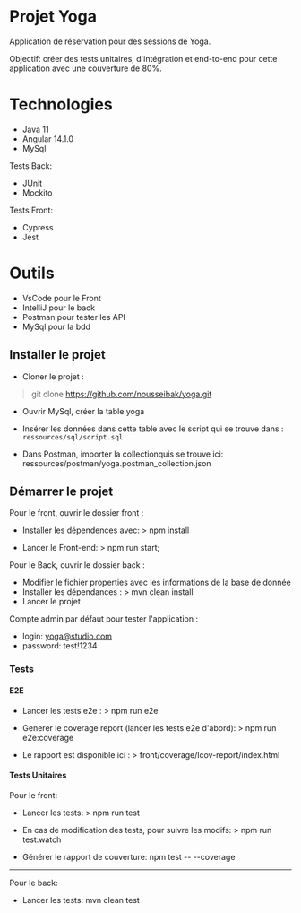 # Projet Yoga

Application de réservation pour des sessions de Yoga.

Objectif: créer des tests unitaires, d'intégration et end-to-end pour cette application avec une couverture de 80%.

# Technologies

- Java 11
- Angular 14.1.0
- MySql

Tests Back:
- JUnit
- Mockito

Tests Front:
- Cypress
- Jest


# Outils

- VsCode pour le Front
- IntelliJ pour le back
- Postman pour tester les API
- MySql pour la bdd


## Installer le projet

- Cloner le projet :
> git clone https://github.com/nousseibak/yoga.git

- Ouvrir MySql, créer la table yoga
- Insérer les données dans cette table avec le script qui se trouve dans : `ressources/sql/script.sql`


- Dans Postman, importer la collectionquis se trouve ici:  ressources/postman/yoga.postman_collection.json


## Démarrer le projet

Pour le front, ouvrir le dossier front :

- Installer les dépendences avec: > npm install

- Lancer le Front-end: > npm run start;


Pour le Back, ouvrir le dossier back :

- Modifier le fichier properties avec les informations de la base de donnée
- Installer les dépendances : > mvn clean install
- Lancer le projet


Compte admin par défaut pour tester l'application :
- login: yoga@studio.com
- password: test!1234


### Tests

#### E2E

- Lancer les tests e2e : > npm run e2e

- Generer le coverage report (lancer les tests e2e d'abord): > npm run e2e:coverage

- Le rapport est disponible ici : > front/coverage/lcov-report/index.html

#### Tests Unitaires

Pour le front: 

- Lancer les tests: > npm run test

- En cas de modification des tests, pour suivre les modifs: > npm run test:watch

- Générer le rapport de couverture: npm test -- --coverage

------

Pour le back:

- Lancer les tests: mvn clean test

